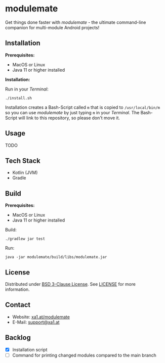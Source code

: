 # modulemate

Get things done faster with _modulemate_ - the ultimate command-line companion for multi-module Android projects!

## Installation

**Prerequisites:**

- MacOS or Linux
- Java 11 or higher installed

**Installation:**

Run in your _Terminal_:
```shell
./install.sh
```

Installation creates a Bash-Script called `m` that is copied to `/usr/local/bin/m` so you can use _modulemate_ by just typing `m` in your _Terminal_.
The Bash-Script will link to this repository, so please don't move it.

## Usage

TODO

## Tech Stack

- Kotlin (JVM)
- Gradle

## Build

**Prerequisites:**

- MacOS or Linux
- Java 11 or higher installed

Build:

```shell
./gradlew jar test
```

Run:

```shell
java -jar modulemate/build/libs/modulemate.jar
```

## License

Distributed under [BSD 3-Clause License](LICENSE). See [LICENSE](LICENSE) for more information.

## Contact

- Website: [xa1.at/modulemate](https://xa1.at/modulemate/)
- E-Mail: [support@xa1.at](mailto:support@xa1.at?subject=modulemate)

## Backlog

- [x] Installation script
- [ ] Command for printing changed modules compared to the main branch
